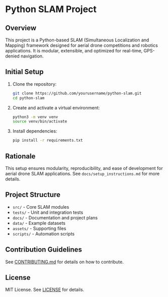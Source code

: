 # Python SLAM Project

## Overview
This project is a Python-based SLAM (Simultaneous Localization and Mapping) framework designed for aerial drone competitions and robotics applications. It is modular, extensible, and optimized for real-time, GPS-denied navigation.

## Initial Setup
1. Clone the repository:
   ```bash
   git clone https://github.com/yourusername/python-slam.git
   cd python-slam
   ```
2. Create and activate a virtual environment:
   ```bash
   python3 -m venv venv
   source venv/bin/activate
   ```
3. Install dependencies:
   ```bash
   pip install -r requirements.txt
   ```

## Rationale
This setup ensures modularity, reproducibility, and ease of development for aerial drone SLAM applications. See `docs/setup_instructions.md` for more details.

## Project Structure
- `src/` - Core SLAM modules
- `tests/` - Unit and integration tests
- `docs/` - Documentation and project plans
- `data/` - Example datasets
- `assets/` - Supporting files
- `scripts/` - Automation scripts

## Contribution Guidelines
See [CONTRIBUTING.md](.github/CONTRIBUTING.md) for details on how to contribute.

## License
MIT License. See [LICENSE](LICENSE) for details.
